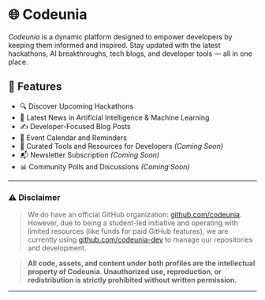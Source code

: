 # 🌐 Codeunia

*Codeunia* is a dynamic platform designed to empower developers by keeping them informed and inspired. Stay updated with the latest hackathons, AI breakthroughs, tech blogs, and developer tools — all in one place.

## 🚀 Features

- 🔍 Discover Upcoming Hackathons   
- 🧠 Latest News in Artificial Intelligence & Machine Learning  
- ✍ Developer-Focused Blog Posts   
- 📅 Event Calendar and Reminders  
- 🧰 Curated Tools and Resources for Developers *(Coming Soon)*  
- 📬 Newsletter Subscription *(Coming Soon)*  
- 📊 Community Polls and Discussions *(Coming Soon)*  

---

### ⚠️ Disclaimer

> We do have an official GitHub organization: [github.com/codeunia](https://github.com/codeunia).  
> However, due to being a student-led initiative and operating with limited resources (like funds for paid GitHub features), we are currently using [github.com/codeunia-dev](https://github.com/codeunia-dev) to manage our repositories and development.

> **All code, assets, and content under both profiles are the intellectual property of Codeunia. Unauthorized use, reproduction, or redistribution is strictly prohibited without written permission.**

---
